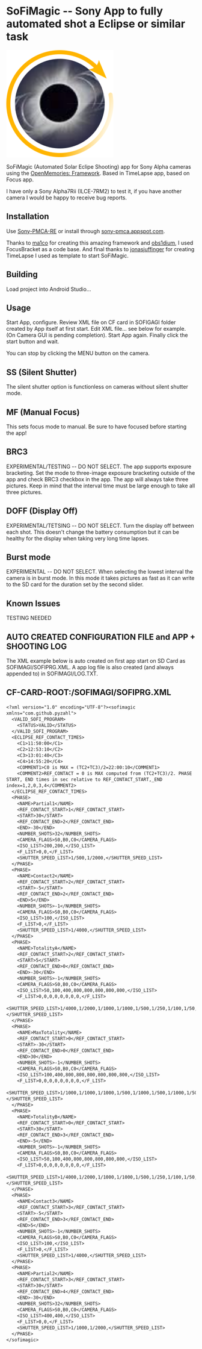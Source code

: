 # SoFiMagic -- Sony App to fully automated shot a Eclipse or similar task

![App Icon](app/src/main/res/drawable/icon.png)

SoFiMagic (Automated Solar Eclipe Shooting) app for Sony Alpha cameras using the [OpenMemories: Framework](https://github.com/ma1co/OpenMemories-Framework).
Based in TimeLapse app, based on Focus app.

I have only a Sony Alpha7Rii (ILCE-7RM2) to test it, if you have another camera I would be happy to receive bug reports.

## Installation ##
Use [Sony-PMCA-RE](https://github.com/ma1co/Sony-PMCA-RE) or install through [sony-pmca.appspot.com](https://sony-pmca.appspot.com/apps).

Thanks to [ma1co](https://github.com/ma1co) for creating this amazing framework and [obs1dium](https://github.com/obs1dium), I used FocusBracket as a code base.
And final thanks to [jonasjuffinger](https://github.com/jonasjuffinger/TimeLapse) for creating TimeLapse I used as template to start SoFiMagic. 

## Building ##
Load project into Android Studio...

## Usage ##
Start App, configure. Review XML file on CF card in SOFIGAGI folder created by App itself at first start. Edit XML file... see below for example. (On Camera GUI is pending completion).
Start App again.
Finally click the start button and wait.

You can stop by clicking the MENU button on the camera.

## SS (Silent Shutter) ##
The silent shutter option is functionless on cameras without silent shutter mode.

## MF (Manual Focus) ##
This sets focus mode to manual. Be sure to have focused before starting the app!

## BRC3 ##
EXPERIMENTAL/TESTING -- DO NOT SELECT.
The app supports exposure bracketing. Set the mode to three-image exposure bracketing outside of the app and check BRC3 checkbox in the app. The app will always take three pictures. Keep in mind that the interval time must be large enough to take all three pictures.

## DOFF (Display Off) ##
EXPERIMENTAL/TETSING -- DO NOT SELECT.
Turn the display off between each shot. This doesn't change the battery consumption but it can be healthy for the display when taking very long time lapses.

## Burst mode ##
EXPERIMENTAL -- DO NOT SELECT.
When selecting the lowest interval the camera is in burst mode. In this mode it takes pictures as fast as it can write to the SD card for the duration set by the second slider.

## Known Issues ##

TESTING NEEDED

## AUTO CREATED CONFIGURATION FILE and APP + SHOOTING LOG
The XML example below is auto created on first app start on SD Card as SOFIMAGI/SOFIPRG.XML.
A app log file is also created (and always appended to) in SOFIMAGI/LOG.TXT.

## CF-CARD-ROOT:/SOFIMAGI/SOFIPRG.XML

    <?xml version="1.0" encoding="UTF-8"?><sofimagic xmlns="com.github.pyzahl">
      <VALID_SOFI_PROGRAM>
        <STATUS>VALID</STATUS>
      </VALID_SOFI_PROGRAM>
      <ECLIPSE_REF_CONTACT_TIMES>
        <C1>11:50:00</C1>
        <C2>12:53:10</C2>
        <C3>13:01:40</C3>
        <C4>14:55:20</C4>
        <COMMENT1>C0 is MAX = (TC2+TC3)/2=22:00:10</COMMENT1>
        <COMMENT2>REF_CONTACT = 0 is MAX computed from (TC2+TC3)/2. PHASE START, END times in sec relative to REF_CONTACT_START,_END index=1,2,0,3,4</COMMENT2>
      </ECLIPSE_REF_CONTACT_TIMES>
      <PHASE>
        <NAME>Partial1</NAME>
        <REF_CONTACT_START>1</REF_CONTACT_START>
        <START>30</START>
        <REF_CONTACT_END>2</REF_CONTACT_END>
        <END>-30</END>
        <NUMBER_SHOTS>32</NUMBER_SHOTS>
        <CAMERA_FLAGS>S0,B0,C0</CAMERA_FLAGS>
        <ISO_LIST>200,200,</ISO_LIST>
        <F_LIST>0,0,</F_LIST>
        <SHUTTER_SPEED_LIST>1/500,1/2000,</SHUTTER_SPEED_LIST>
      </PHASE>
      <PHASE>
        <NAME>Contact2</NAME>
        <REF_CONTACT_START>2</REF_CONTACT_START>
        <START>-5</START>
        <REF_CONTACT_END>2</REF_CONTACT_END>
        <END>5</END>
        <NUMBER_SHOTS>-1</NUMBER_SHOTS>
        <CAMERA_FLAGS>S0,B0,C0</CAMERA_FLAGS>
        <ISO_LIST>100,</ISO_LIST>
        <F_LIST>0,</F_LIST>
        <SHUTTER_SPEED_LIST>1/4000,</SHUTTER_SPEED_LIST>
      </PHASE>
      <PHASE>
        <NAME>TotalityA</NAME>
        <REF_CONTACT_START>2</REF_CONTACT_START>
        <START>5</START>
        <REF_CONTACT_END>0</REF_CONTACT_END>
        <END>-30</END>
        <NUMBER_SHOTS>-1</NUMBER_SHOTS>
        <CAMERA_FLAGS>S0,B0,C0</CAMERA_FLAGS>
        <ISO_LIST>50,100,400,800,800,800,800,800,</ISO_LIST>
        <F_LIST>0,0,0,0,0,0,0,0,</F_LIST>
        <SHUTTER_SPEED_LIST>1/4000,1/2000,1/1000,1/1000,1/500,1/250,1/100,1/50,</SHUTTER_SPEED_LIST>
      </PHASE>
      <PHASE>
        <NAME>MaxTotality</NAME>
        <REF_CONTACT_START>0</REF_CONTACT_START>
        <START>-30</START>
        <REF_CONTACT_END>0</REF_CONTACT_END>
        <END>30</END>
        <NUMBER_SHOTS>-1</NUMBER_SHOTS>
        <CAMERA_FLAGS>S0,B0,C0</CAMERA_FLAGS>
        <ISO_LIST>100,400,800,800,800,800,800,800,</ISO_LIST>
        <F_LIST>0,0,0,0,0,0,0,0,</F_LIST>
        <SHUTTER_SPEED_LIST>1/1000,1/1000,1/1000,1/500,1/1000,1/500,1/1000,1/500,</SHUTTER_SPEED_LIST>
      </PHASE>
      <PHASE>
        <NAME>TotalityB</NAME>
        <REF_CONTACT_START>0</REF_CONTACT_START>
        <START>30</START>
        <REF_CONTACT_END>3</REF_CONTACT_END>
        <END>-5</END>
        <NUMBER_SHOTS>-1</NUMBER_SHOTS>
        <CAMERA_FLAGS>S0,B0,C0</CAMERA_FLAGS>
        <ISO_LIST>50,100,400,800,800,800,800,800,</ISO_LIST>
        <F_LIST>0,0,0,0,0,0,0,0,</F_LIST>
        <SHUTTER_SPEED_LIST>1/4000,1/2000,1/1000,1/1000,1/500,1/250,1/100,1/50,</SHUTTER_SPEED_LIST>
      </PHASE>
      <PHASE>
        <NAME>Contact3</NAME>
        <REF_CONTACT_START>3</REF_CONTACT_START>
        <START>-5</START>
        <REF_CONTACT_END>3</REF_CONTACT_END>
        <END>5</END>
        <NUMBER_SHOTS>-1</NUMBER_SHOTS>
        <CAMERA_FLAGS>S0,B0,C0</CAMERA_FLAGS>
        <ISO_LIST>100,</ISO_LIST>
        <F_LIST>0,</F_LIST>
        <SHUTTER_SPEED_LIST>1/4000,</SHUTTER_SPEED_LIST>
      </PHASE>
      <PHASE>
        <NAME>Partial2</NAME>
        <REF_CONTACT_START>3</REF_CONTACT_START>
        <START>30</START>
        <REF_CONTACT_END>4</REF_CONTACT_END>
        <END>-30</END>
        <NUMBER_SHOTS>32</NUMBER_SHOTS>
        <CAMERA_FLAGS>S0,B0,C0</CAMERA_FLAGS>
        <ISO_LIST>400,400,</ISO_LIST>
        <F_LIST>0,0,</F_LIST>
        <SHUTTER_SPEED_LIST>1/1000,1/2000,</SHUTTER_SPEED_LIST>
      </PHASE>
    </sofimagic>

